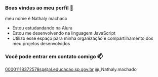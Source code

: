 ### Boas vindas ao meu perfil 💙

meu nome é Nathaly machaco

- Estou estudandando na Alura  
- Estou me desenvolvendo na linguagem JavaScript
- Utilizo esse espaço para minha organização e compartilhamento dos meu projetos desenvolvidos

### Você pode entrar em contato comigo 📫

00001118372578sp@al.educacao.sp.gov.br
@_Nathaly.machado
